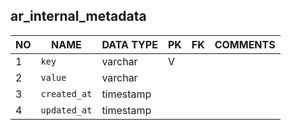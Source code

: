 
ar_internal_metadata
----------------------------


NO | NAME | DATA TYPE | PK | FK | COMMENTS
---|------|-----------|----|----|-------------------
1|`key` | varchar | V |  | 
2|`value` | varchar |  |  | 
3|`created_at` | timestamp |  |  | 
4|`updated_at` | timestamp |  |  | 

